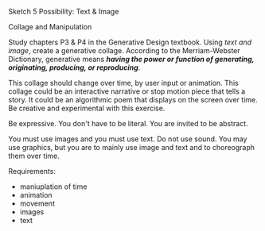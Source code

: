 Sketch 5 Possibility: Text & Image

Collage and Manipulation

Study chapters P3 & P4 in the Generative Design textbook. Using *text and image*, create a generative collage. According to the Merriam-Webster Dictionary, generative means **_having the power or function of generating, originating, producing, or reproducing_**.

This collage should change over time, by user input or animation. This collage could be an interactive narrative or stop motion piece that tells a story. It could be an algorithmic poem that displays on the screen over time. Be creative and experimental with this exercise.

Be expressive. You don't have to be literal. You are invited to be abstract.

 You must use images and you must use text. Do not use sound. You may use graphics, but you are to mainly use image and text and to choreograph them over time.


Requirements:

- maniuplation of time
- animation
- movement
- images
- text